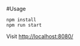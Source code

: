 #Usage

``` 
npm install
npm run start
```

Visit  [http://localhost:8080/](`http://localhost:8080/`) 